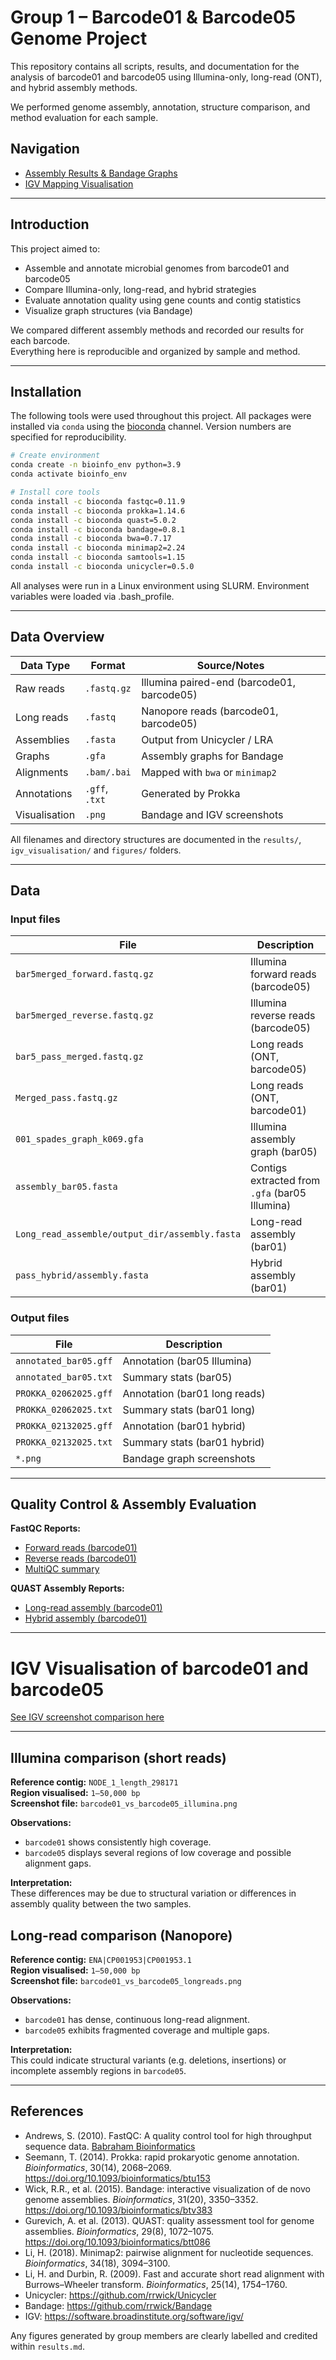 #  Group 1 – Barcode01 & Barcode05 Genome Project

This repository contains all scripts, results, and documentation for the analysis of barcode01 and barcode05 using Illumina-only, long-read (ONT), and hybrid assembly methods.

We performed genome assembly, annotation, structure comparison, and method evaluation for each sample.


## Navigation

-  [Assembly Results & Bandage Graphs](./results.md)
-  [IGV Mapping Visualisation](./igv_visualisation/igv_visualisation.md)


---

## Introduction

This project aimed to:

- Assemble and annotate microbial genomes from barcode01 and barcode05
- Compare Illumina-only, long-read, and hybrid strategies
- Evaluate annotation quality using gene counts and contig statistics
- Visualize graph structures (via Bandage)

We compared different assembly methods and recorded our results for each barcode.  
Everything here is reproducible and organized by sample and method.

---

## Installation

The following tools were used throughout this project. All packages were installed via `conda` using the [bioconda](https://bioconda.github.io/) channel. Version numbers are specified for reproducibility.

```bash
# Create environment
conda create -n bioinfo_env python=3.9
conda activate bioinfo_env

# Install core tools
conda install -c bioconda fastqc=0.11.9
conda install -c bioconda prokka=1.14.6
conda install -c bioconda quast=5.0.2
conda install -c bioconda bandage=0.8.1
conda install -c bioconda bwa=0.7.17
conda install -c bioconda minimap2=2.24
conda install -c bioconda samtools=1.15
conda install -c bioconda unicycler=0.5.0

```
All analyses were run in a Linux environment using SLURM. Environment variables were loaded via .bash_profile.

---

## Data Overview

| Data Type     | Format        | Source/Notes                                      |
|---------------|---------------|---------------------------------------------------|
| Raw reads     | `.fastq.gz`   | Illumina paired-end (barcode01, barcode05)       |
| Long reads    | `.fastq`      | Nanopore reads (barcode01, barcode05)            |
| Assemblies    | `.fasta`      | Output from Unicycler / LRA                      |
| Graphs        | `.gfa`        | Assembly graphs for Bandage                      |
| Alignments    | `.bam/.bai`   | Mapped with `bwa` or `minimap2`                  |
| Annotations   | `.gff`, `.txt`| Generated by Prokka                              |
| Visualisation | `.png`        | Bandage and IGV screenshots                      |

All filenames and directory structures are documented in the `results/`, `igv_visualisation/` and `figures/` folders.

---

## Data

### Input files

| File | Description |
|------|-------------|
| `bar5merged_forward.fastq.gz` | Illumina forward reads (barcode05) |
| `bar5merged_reverse.fastq.gz` | Illumina reverse reads (barcode05) |
| `bar5_pass_merged.fastq.gz` | Long reads (ONT, barcode05) |
| `Merged_pass.fastq.gz` | Long reads (ONT, barcode01) |
| `001_spades_graph_k069.gfa` | Illumina assembly graph (bar05) |
| `assembly_bar05.fasta` | Contigs extracted from `.gfa` (bar05 Illumina) |
| `Long_read_assemble/output_dir/assembly.fasta` | Long-read assembly (bar01) |
| `pass_hybrid/assembly.fasta` | Hybrid assembly (bar01) |

###  Output files

| File | Description |
|------|-------------|
| `annotated_bar05.gff` | Annotation (bar05 Illumina) |
| `annotated_bar05.txt` | Summary stats (bar05) |
| `PROKKA_02062025.gff` | Annotation (bar01 long reads) |
| `PROKKA_02062025.txt` | Summary stats (bar01 long) |
| `PROKKA_02132025.gff` | Annotation (bar01 hybrid) |
| `PROKKA_02132025.txt` | Summary stats (bar01 hybrid) |
| `*.png` | Bandage graph screenshots 

---

## Quality Control & Assembly Evaluation

**FastQC Reports:**

- [Forward reads (barcode01)](https://hujunfang888.github.io/Project-rotation1/merged_forward_fastqc.html)
- [Reverse reads (barcode01)](https://hujunfang888.github.io/Project-rotation1/merged_reverse_fastqc.html)
- [MultiQC summary](https://hujunfang888.github.io/Project-rotation1/fastqc_report.html)


**QUAST Assembly Reports:**

- [Long-read assembly (barcode01)](https://hujunfang888.github.io/Project-rotation1/QUAST_longreads.html)
- [Hybrid assembly (barcode01)](https://hujunfang888.github.io/Project-rotation1/QUAST_hybrid.html)

---

# IGV Visualisation of barcode01 and barcode05

[See IGV screenshot comparison here](./igv_visualisation/README.md)


---

##  Illumina comparison (short reads)

**Reference contig:** `NODE_1_length_298171`  
**Region visualised:** `1–50,000 bp`  
**Screenshot file:** `barcode01_vs_barcode05_illumina.png`

**Observations:**
- `barcode01` shows consistently high coverage.
- `barcode05` displays several regions of low coverage and possible alignment gaps.

**Interpretation:**  
These differences may be due to structural variation or differences in assembly quality between the two samples.

## Long-read comparison (Nanopore)

**Reference contig:** `ENA|CP001953|CP001953.1`  
**Region visualised:** `1–50,000 bp`  
**Screenshot file:** `barcode01_vs_barcode05_longreads.png`

**Observations:**
- `barcode01` has dense, continuous long-read alignment.
- `barcode05` exhibits fragmented coverage and multiple gaps.

**Interpretation:**  
This could indicate structural variants (e.g. deletions, insertions) or incomplete assembly regions in `barcode05`.

---

## References

- Andrews, S. (2010). FastQC: A quality control tool for high throughput sequence data. [Babraham Bioinformatics](https://www.bioinformatics.babraham.ac.uk/projects/fastqc/)
- Seemann, T. (2014). Prokka: rapid prokaryotic genome annotation. *Bioinformatics*, 30(14), 2068–2069. https://doi.org/10.1093/bioinformatics/btu153
- Wick, R.R., et al. (2015). Bandage: interactive visualization of de novo genome assemblies. *Bioinformatics*, 31(20), 3350–3352. https://doi.org/10.1093/bioinformatics/btv383
- Gurevich, A. et al. (2013). QUAST: quality assessment tool for genome assemblies. *Bioinformatics*, 29(8), 1072–1075. https://doi.org/10.1093/bioinformatics/btt086
- Li, H. (2018). Minimap2: pairwise alignment for nucleotide sequences. *Bioinformatics*, 34(18), 3094–3100.
- Li, H. and Durbin, R. (2009). Fast and accurate short read alignment with Burrows–Wheeler transform. *Bioinformatics*, 25(14), 1754–1760.
- Unicycler: https://github.com/rrwick/Unicycler
- Bandage: https://github.com/rrwick/Bandage
- IGV: https://software.broadinstitute.org/software/igv/

Any figures generated by group members are clearly labelled and credited within `results.md`.
